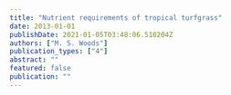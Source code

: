 ```yaml
---
title: "Nutrient requirements of tropical turfgrass"
date: 2013-01-01
publishDate: 2021-01-05T03:48:06.510204Z
authors: ["M. S. Woods"]
publication_types: ["4"]
abstract: ""
featured: false
publication: ""
---
```



